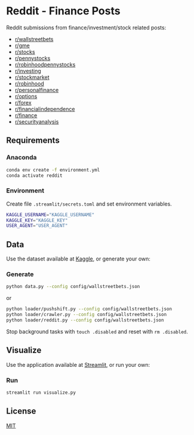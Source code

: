 # Reddit - Finance Posts
Reddit submissions from finance/investment/stock related posts:
- [r/wallstreetbets](https://reddit.com/r/wallstreetbets)
- [r/gme](https://reddit.com/r/gme)
- [r/stocks](https://reddit.com/r/stocks)
- [r/pennystocks](https://reddit.com/r/pennystocks)
- [r/robinhoodpennystocks](https://reddit.com/r/robinhoodpennystocks)
- [r/investing](https://reddit.com/r/investing)
- [r/stockmarket](https://reddit.com/r/stockmarket)
- [r/robinhood](https://reddit.com/r/robinhood)
- [r/personalfinance](https://reddit.com/r/personalfinance)
- [r/options](https://reddit.com/r/options)
- [r/forex](https://reddit.com/r/forex)
- [r/financialindependence](https://reddit.com/r/financialindependence)
- [r/finance](https://reddit.com/r/finance)
- [r/securityanalysis](https://reddit.com/r/securityanalysis)

## Requirements

### Anaconda
```sh
conda env create -f environment.yml
conda activate reddit
```

### Environment
Create file `.streamlit/secrets.toml` and set environment variables.
```sh
KAGGLE_USERNAME="KAGGLE_USERNAME"
KAGGLE_KEY="KAGGLE_KEY"
USER_AGENT="USER_AGENT"
```

## Data
Use the dataset available at [Kaggle](https://www.kaggle.com/leukipp/reddit-finance-data), or generate your own:

### Generate
```sh
python data.py --config config/wallstreetbets.json
```
or
```sh
python loader/pushshift.py --config config/wallstreetbets.json
python loader/crawler.py --config config/wallstreetbets.json
python loader/reddit.py --config config/wallstreetbets.json
```
Stop background tasks with `touch .disabled` and reset with `rm .disabled`.

## Visualize
Use the application available at [Streamlit](https://share.streamlit.io/leukipp/redditfinancedata/visualize.py), or run your own:

### Run
```sh
streamlit run visualize.py
```

## License
[MIT](https://github.com/leukipp/RedditFinanceData/blob/master/LICENSE.md)
